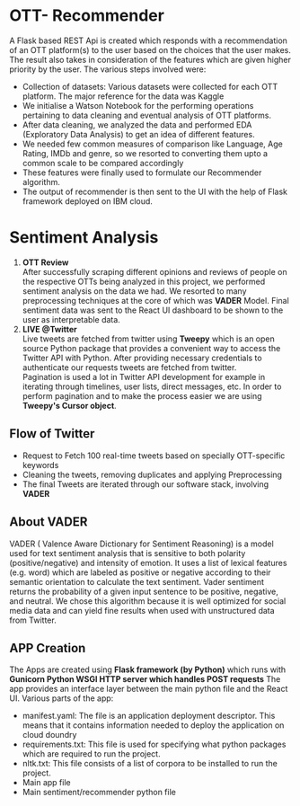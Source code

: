 # OTT- Recommender
A Flask based REST Api is created which responds with a recommendation of an OTT platform(s) to the user based on the choices that the user makes.
The result also takes in consideration of the features which are given higher priority by the user.
The various steps involved were:
-  Collection of datasets: Various datasets were collected for each OTT platform. The major reference for the data was Kaggle
-  We initialise a Watson Notebook for the performing operations pertaining to data cleaning and eventual analysis of OTT platforms.
-  After data cleaning, we analyzed the data and performed EDA (Exploratory Data Analysis) to get an idea of different features.
-  We needed few common measures of comparison like Language, Age Rating, IMDb and genre, so we resorted to converting them upto a common scale to be compared accordingly
-  These features were finally used to formulate our Recommender algorithm.
-  The output of recommender is then sent to the UI with the help of Flask framework deployed on IBM cloud.
# Sentiment Analysis
1. **OTT Review** <br>
After successfully scraping different opinions and reviews of people on the respective OTTs being analyzed in this project, we performed sentiment analysis on the data we had. We resorted to many preprocessing techniques at the core of which was **VADER** Model. Final sentiment data was sent to the React UI dashboard to be shown to the user as interpretable data.
2. **LIVE @Twitter** <br> 
Live tweets are fetched from twitter using **Tweepy** which is an open source Python package that provides a convenient way to access the Twitter API with Python.
After providing necessary credentials to authenticate our requests tweets are fetched from twitter. <br>
Pagination is used a lot in Twitter API development for example in iterating through timelines, user lists, direct messages, etc. In order to perform pagination and to make the process easier we are using **Tweepy's Cursor object**. 
## Flow of Twitter
- Request to Fetch 100 real-time tweets based on specially OTT-specific keywords
- Cleaning the tweets, removing duplicates and applying Preprocessing
- The final Tweets are iterated through our software stack, involving **VADER**
## About VADER
VADER ( Valence Aware Dictionary for Sentiment Reasoning) is a model used for text sentiment analysis that is sensitive to both polarity (positive/negative) and intensity of emotion. It uses a list of lexical features (e.g. word) which are labeled as positive or negative according to their semantic orientation to calculate the text sentiment. Vader sentiment returns the probability of a given input sentence to be positive, negative, and neutral. We chose this algorithm because it is well optimized for social media data and can yield fine results when used with unstructured data from Twitter.

## APP Creation
The Apps are created using **Flask framework (by Python)** which runs with **Gunicorn Python WSGI HTTP server which handles POST requests**
The app provides an interface layer between the main python file and the React UI.
Various parts of the app:
- manifest.yaml: The file is an application deployment descriptor. This means that it contains information needed to deploy the application on cloud doundry
- requirements.txt: This file is used for specifying what python packages which are required to run the project.
- nltk.txt: This file consists of a list of corpora to be installed to run the project.
- Main app file
- Main sentiment/recommender python file




